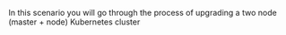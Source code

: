 In this scenario you will go through the process of upgrading a two node (master + node) Kubernetes cluster